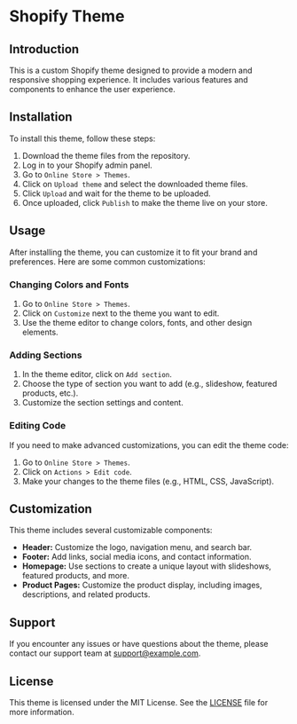 # Shopify Theme

## Introduction
This is a custom Shopify theme designed to provide a modern and responsive shopping experience. It includes various features and components to enhance the user experience.

## Installation
To install this theme, follow these steps:

1. Download the theme files from the repository.
2. Log in to your Shopify admin panel.
3. Go to `Online Store > Themes`.
4. Click on `Upload theme` and select the downloaded theme files.
5. Click `Upload` and wait for the theme to be uploaded.
6. Once uploaded, click `Publish` to make the theme live on your store.

## Usage
After installing the theme, you can customize it to fit your brand and preferences. Here are some common customizations:

### Changing Colors and Fonts
1. Go to `Online Store > Themes`.
2. Click on `Customize` next to the theme you want to edit.
3. Use the theme editor to change colors, fonts, and other design elements.

### Adding Sections
1. In the theme editor, click on `Add section`.
2. Choose the type of section you want to add (e.g., slideshow, featured products, etc.).
3. Customize the section settings and content.

### Editing Code
If you need to make advanced customizations, you can edit the theme code:
1. Go to `Online Store > Themes`.
2. Click on `Actions > Edit code`.
3. Make your changes to the theme files (e.g., HTML, CSS, JavaScript).

## Customization
This theme includes several customizable components:

- **Header:** Customize the logo, navigation menu, and search bar.
- **Footer:** Add links, social media icons, and contact information.
- **Homepage:** Use sections to create a unique layout with slideshows, featured products, and more.
- **Product Pages:** Customize the product display, including images, descriptions, and related products.

## Support
If you encounter any issues or have questions about the theme, please contact our support team at [support@example.com](mailto:support@example.com).

## License
This theme is licensed under the MIT License. See the [LICENSE](LICENSE) file for more information.
